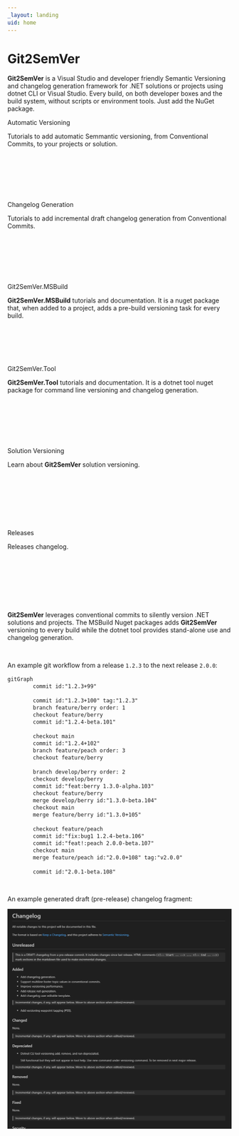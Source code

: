 ```yaml
---
_layout: landing
uid: home
---
```


<style>

.featureTitle {
  font-size:1.2em;
  font-weight:bold;
}

.iconcolumn {
  width:10%;
  text-align:center;
}

.featureBody {
  font-size:1.0em;
}

.featureBodyLeftAlign {
  font-size:1.0em;
  text-align:left;
}

table, tr {
  border:none !important;
}

td {
  border:none !important;
  width:300px;
}

a 
{
  text-decoration: none; 
}
</style>

<!--
[![Current Version](https://img.shields.io/nuget/v/NoeticTools.Git2SemVer.MSBuild?label=Git2SemVer.Msbuild)](https://www.nuget.org/packages/NoeticTools.Git2SemVer.MSBuild)
[![Current Version](https://img.shields.io/nuget/v/NoeticTools.Git2SemVer.Tool?label=Git2SemVer.Tool)](https://www.nuget.org/packages/NoeticTools.Git2SemVer.Tool)
-->

# Git2SemVer

**Git2SemVer** is a Visual Studio and developer friendly <a href="https://semver.org">Semantic Versioning</a> and changelog generation framework for .NET solutions or projects using dotnet CLI or Visual Studio.
Every build, on both developer boxes and the build system, without scripts or environment tools. Just add the NuGet package.


<div class="container-fluid mb-4">
    <div class="row row-cols-xs-2 row-cols-sm-2 row-cols-md-3 g-4">
        <div class="col">
            <div class="card" style="min-height: 170px; min-width: 225px">
                <div class="card-body" >
                    <p class="fw-semibold"><a href="/Versioning/VersioningIntro.html">Automatic Versioning</a></p>
                    <p>Tutorials to add automatic Semmantic versioning, from <a href="https://www.conventionalcommits.org/en/v1.0.0/">Conventional Commits</a>, to your projects or solution.</p>
                </div>
            </div>
        </div>
        <div class="col">
            <div class="card" style="min-height: 170px; min-width: 225px" >
                <div class="card-body">
                    <p class="fw-semibold"><a href="/ChangelogGen/ChangelogGenerationIntro.html">Changelog Generation</a></p>
                    <p>Tutorials to add incremental draft changelog generation from <a href="https://www.conventionalcommits.org/en/v1.0.0/">Conventional Commits</a>.</p>
                </div>
            </div>
        </div>
        <div class="col">
            <div class="card" style="min-height: 170px; min-width: 225px">
                <div class="card-body">
                    <p class="fw-semibold"><a href="/MSBuildTask/MSBuildTaskIntro.html">Git2SemVer.MSBuild</a></p>
                    <p><b>Git2SemVer.MSBuild</b> tutorials and documentation. 
                    It is a nuget package that, when added to a project, adds a pre-build versioning task for every build.</p>
                </div>
            </div>
        </div>
        <div class="col">
            <div class="card" style="min-height: 170px; min-width: 225px">
                <div class="card-body">
                    <p class="fw-semibold"><a href="/DotnetTool/Git2SemVer.Tool.html">Git2SemVer.Tool</a></p>
                    <p><b>Git2SemVer.Tool</b> tutorials and documentation.
                    It is a dotnet tool nuget package for command line versioning and changelog generation.</p>
                </div>
            </div>
        </div>
        <div class="col">
            <div class="card" style="min-height: 170px; min-width: 225px">
                <div class="card-body">
                    <p class="fw-semibold"><a href="/Versioning/Learn/SolutionVersioning.html">Solution Versioning</a></p>
                    <p>Learn about <b>Git2SemVer</b> solution versioning.</p>
                </div>
            </div>
        </div>
        <div class="col">
            <div class="card" style="min-height: 170px; min-width: 225px">
                <div class="card-body">
                    <p class="fw-semibold"><a href="https://github.com/noetictools/git2semver/tree/main/src/CHANGELOG.md">Releases</a></p>
                    <p>Releases changelog.</p>
                </div>
            </div>
        </div>
    </div>
</div>

**Git2SemVer** leverages [conventional commits](https://www.conventionalcommits.org/en/v1.0.0/) to silently version .NET solutions and projects.
The MSBuild Nuget packages adds **Git2SemVer** versioning to every build while the dotnet tool provides stand-alone use and changelog generation.

<br/>

An example git workflow from a release `1.2.3` to the next release `2.0.0`:

```mermaid
gitGraph
        commit id:"1.2.3+99"
        
        commit id:"1.2.3+100" tag:"1.2.3"
        branch feature/berry order: 1
        checkout feature/berry
        commit id:"1.2.4-beta.101"

        checkout main
        commit id:"1.2.4+102"
        branch feature/peach order: 3
        checkout feature/berry

        branch develop/berry order: 2
        checkout develop/berry
        commit id:"feat:berry 1.3.0-alpha.103"
        checkout feature/berry
        merge develop/berry id:"1.3.0-beta.104"
        checkout main
        merge feature/berry id:"1.3.0+105"

        checkout feature/peach
        commit id:"fix:bug1 1.2.4-beta.106"
        commit id:"feat!:peach 2.0.0-beta.107"
        checkout main
        merge feature/peach id:"2.0.0+108" tag:"v2.0.0"

        commit id:"2.0.1-beta.108"
```
<br/>

An example generated draft (pre-release) changelog fragment:

![](Images/draft_changelog_fragment.png)
